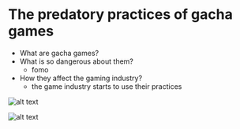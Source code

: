 # The predatory practices of gacha games
- What are gacha games?
- What is so dangerous about them?
  - fomo
- How they affect the gaming industry?
  - the game industry starts to use their practices

![alt text](https://external-content.duckduckgo.com/iu/?u=https%3A%2F%2Fmedia.karousell.com%2Fmedia%2Fphotos%2Fproducts%2F2017%2F11%2F07%2Fpo_bandai_real_gashapon_gacha_machine_capsule_station_5__single_layer_1510018672_8518cea30&f=1&nofb=1&ipt=b7d4226e78f7cec3d90f0df14485365eae9b5cc8ad47efce27d7ad07f52f8652&ipo=image)

![alt text](https://external-content.duckduckgo.com/iu/?u=https%3A%2F%2Fstatic.fandomspot.com%2Fimages%2F09%2F51817%2F00-featured-genshin-hu-tao-gacha-banner.jpg&f=1&nofb=1&ipt=79a4426ddf1491a7fedf1d81dc4fe3d8bb3ae02c17a79ecd950b28d1b05a446f&ipo=images)
